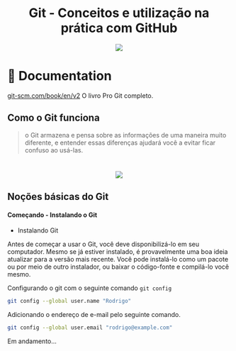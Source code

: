 <div align="center"> 
  
  <h1> Git - Conceitos e utilização na prática com GitHub  </h1>
  <img src="https://img.shields.io/badge/Git-F05032?style=for-the-badge&logo=git&logoColor=white"/>
  
  
</div>

# 📜 Documentation 

[git-scm.com/book/en/v2](https://git-scm.com/book/en/v2) O livro Pro Git completo.

## Como o Git funciona 
> o Git armazena e pensa sobre as informações de uma maneira muito diferente, e entender essas diferenças ajudará você a evitar ficar confuso ao usá-las.

<div align="center"> 
  
  <h1> 
  <img src="https://user-images.githubusercontent.com/85380530/140005919-8f4ee741-02bf-4f12-8903-138da628e591.jpg"/>
</div>

## Noções básicas do Git 
  
#### Começando - Instalando o Git
- Instalando Git
  
Antes de começar a usar o Git, você deve disponibilizá-lo em seu computador. Mesmo se já estiver instalado, é provavelmente uma boa ideia atualizar para a versão mais recente. Você pode instalá-lo como um pacote ou por meio de outro instalador, ou baixar o código-fonte e compilá-lo você mesmo.
  
 Configurando o git com o seguinte comando `git config` 
  
 ```sh
git config --global user.name "Rodrigo"
``` 
  
Adicionando o endereço de e-mail pelo seguinte comando.
  
 ```sh
git config --global user.email "rodrigo@example.com"
``` 
  
  
  Em andamento...
  
  
  
  
  
